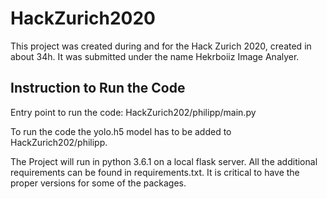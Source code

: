 # HackZurich2020

This project was created during and for the Hack Zurich 2020, created in about 34h. It was submitted under the name Hekrboiiz Image Analyer.

## Instruction to Run the Code
Entry point to run the code:
HackZurich202/philipp/main.py

To run the code the yolo.h5 model has to be added to HackZurich202/philipp.

The Project will run in python 3.6.1 on a local flask server. All the additional requirements can be found in requirements.txt. It is critical to have the proper versions for some of the packages.
